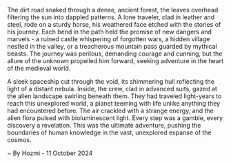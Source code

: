 
The dirt road snaked through a dense, ancient forest, the leaves overhead filtering the sun into dappled patterns. A lone traveler, clad in leather and steel, rode on a sturdy horse, his weathered face etched with the stories of his journey. Each bend in the path held the promise of new dangers and marvels - a ruined castle whispering of forgotten wars, a hidden village nestled in the valley, or a treacherous mountain pass guarded by mythical beasts. The journey was perilous, demanding courage and cunning, but the allure of the unknown propelled him forward, seeking adventure in the heart of the medieval world.

A sleek spaceship cut through the void, its shimmering hull reflecting the light of a distant nebula. Inside, the crew, clad in advanced suits, gazed at the alien landscape swirling beneath them. They had traveled light-years to reach this unexplored world, a planet teeming with life unlike anything they had encountered before. The air crackled with a strange energy, and the alien flora pulsed with bioluminescent light. Every step was a gamble, every discovery a revelation. This was the ultimate adventure, pushing the boundaries of human knowledge in the vast, unexplored expanse of the cosmos. 

~ By Hozmi - 11 October 2024
